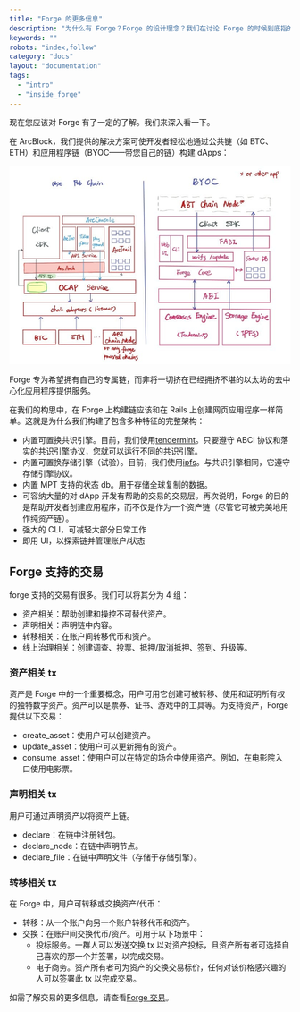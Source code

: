 ```yaml
---
title: "Forge 的更多信息"
description: "为什么有 Forge？Forge 的设计理念？我们在讨论 Forge 的时候到底指的是什么？"
keywords: ""
robots: "index,follow"
category: "docs"
layout: "documentation"
tags:
  - "intro"
  - "inside_forge"
---
```


现在您应该对 Forge 有了一定的了解。我们来深入看一下。

在 ArcBlock，我们提供的解决方案可使开发者轻松地通过公共链（如 BTC、ETH）和应用程序链（BYOC——带您自己的链）构建 dApps：

![BYOC](./assets/forge_byoc.jpg)

Forge 专为希望拥有自己的专属链，而非将一切挤在已经拥挤不堪的以太坊的去中心化应用程序提供服务。

在我们的构思中，在 Forge 上构建链应该和在 Rails 上创建网页应用程序一样简单。这就是为什么我们构建了包含多种特征的完整架构：

- 内置可置换共识引擎。目前，我们使用[tendermint](https://tendermint.com/docs/)。只要遵守 ABCI 协议和落实的共识引擎协议，您就可以运行不同的共识引擎。
- 内置可置换存储引擎（试验）。目前，我们使用[ipfs](https://ipfs.io/)。与共识引擎相同，它遵守存储引擎协议。
- 内置 MPT 支持的状态 db。用于存储全球复制的数据。
- 可容纳大量的对 dApp 开发有帮助的交易的交易层。再次说明，Forge 的目的是帮助开发者创建应用程序，而不仅是作为一个资产链（尽管它可被完美地用作纯资产链）。
- 强大的 CLI，可减轻大部分日常工作
- 即用 UI，以探索链并管理账户/状态

## Forge 支持的交易

forge 支持的交易有很多。我们可以将其分为 4 组：

- 资产相关：帮助创建和操控不可替代资产。
- 声明相关：声明链中内容。
- 转移相关：在账户间转移代币和资产。
- 线上治理相关：创建调查、投票、抵押/取消抵押、签到、升级等。

### 资产相关 tx

资产是 Forge 中的一个重要概念，用户可用它创建可被转移、使用和证明所有权的独特数字资产。资产可以是票券、证书、游戏中的工具等。为支持资产，Forge 提供以下交易：

- create_asset：使用户可以创建资产。
- update_asset：使用户可以更新拥有的资产。
- consume_asset：使用户可以在特定的场合中使用资产。例如，在电影院入口使用电影票。

### 声明相关 tx

用户可通过声明资产以将资产上链。

- declare：在链中注册钱包。
- declare_node：在链中声明节点。
- declare_file：在链中声明文件（存储于存储引擎）。

### 转移相关 tx

在 Forge 中，用户可转移或交换资产/代币：

- 转移：从一个账户向另一个账户转移代币和资产。
- 交换：在账户间交换代币/资产。可用于以下场景中：
  - 投标服务。一群人可以发送交换 tx 以对资产投标，且资产所有者可选择自己喜欢的那一个并签署，以完成交易。
  - 电子商务。资产所有者可为资产的交换交易标价，任何对该价格感兴趣的人可以签署此 tx 以完成交易。

如需了解交易的更多信息，请查看[Forge 交易](../../reference/txs)。

<!--stackedit_data:
eyJoaXN0b3J5IjpbLTE2MzYwOTk1MDgsLTYwNTMwMzczNywxOT
c3NTQ4NDQ0LC03OTY2MDk2MjcsLTY4MzIzNDI0XX0=
-->
